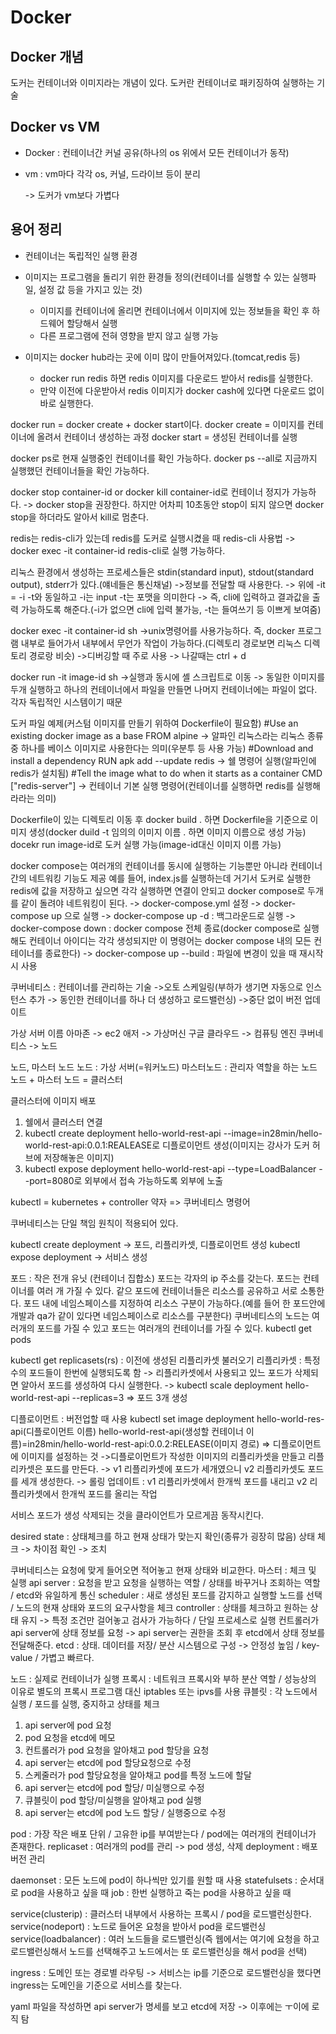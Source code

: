 # Docker

## Docker 개념
도커는 컨테이너와 이미지라는 개념이 있다.
도커란 컨테이너로 패키징하여 실행하는 기술

## Docker vs VM
- Docker : 컨테이너간 커널 공유(하나의 os 위에서 모든 컨테이너가 동작)
- vm : vm마다 각각 os, 커널, 드라이브 등이 분리

  -> 도커가 vm보다 가볍다

## 용어 정리
- 컨테이너는 독립적인 실행 환경
- 이미지는 프로그램을 돌리기 위한 환경들 정의(컨테이너를 실행할 수 있는 실행파일, 설정 값 등을 가지고 있는 것)
  - 이미지를 컨테이너에 올리면 컨테이너에서 이미지에 있는 정보들을 확인 후 하드웨어 할당해서 실행
  - 다른 프로그램에 전혀 영향을 받지 않고 실행 가능

- 이미지는 docker hub라는 곳에 이미 많이 만들어져있다.(tomcat,redis 등)
  - docker run redis 하면 redis 이미지를 다운로드 받아서 redis를 실행한다.
  - 만약 이전에 다운받아서 redis 이미지가 docker cash에 있다면 다운로드 없이 바로 실행한다.

docker run = docker create + docker start이다.
docker create = 이미지를 컨테이너에 올려서 컨테이너 생성하는 과정
docker start = 생성된 컨테이너를 실행

docker ps로 현재 실행중인 컨테이너를 확인 가능하다.
docker ps --all로 지금까지 실행했던 컨테이너들을 확인 가능하다.

docker stop container-id or docker kill container-id로 컨테이너 정지가 가능하다.
-> docker stop을 권장한다. 하지만 어차피 10초동안 stop이 되지 않으면 docker stop을 하더라도 알아서 kill로 멈춘다.

redis는 redis-cli가 있는데 redis를 도커로 실행시켰을 때 redis-cli 사용법
-> docker exec -it container-id redis-cli로 실행 가능하다.

리눅스 환경에서 생성하는 프로세스들은 stdin(standard input), stdout(standard output), stderr가 있다.(얘네들은 통신채널)
->정보를 전달할 때 사용한다.
-> 위에 -it = -i -t와 동일하고 -i는 input -t는 포맷을 의미한다 -> 즉, cli에 입력하고 결과값을 출력 가능하도록 해준다.(-i가 없으면 cli에 입력 불가능, -t는 들여쓰기 등 이쁘게 보여줌)

docker exec -it container-id sh
->unix명령어를 사용가능하다. 즉, docker 프로그램 내부로 들어가서 내부에서 무언가 작업이 가능하다.(디렉토리 경로보면 리눅스 디렉토리 경로랑 비슷)
->디버깅할 때 주로 사용
-> 나갈때는 ctrl + d

docker run -it image-id sh
->실행과 동시에 셸 스크립트로 이동
-> 동일한 이미지를 두개 실행하고 하나의 컨테이너에서 파일을 만들면 나머지 컨테이너에는 파일이 없다. 각자 독립적인 시스템이기 때문

도커 파일 예제(커스텀 이미지를 만들기 위하여  Dockerfile이 필요함)
#Use an existing docker image as a base
FROM alpine -> 알파인 리눅스라는 리눅스 종류 중 하나를 베이스 이미지로 사용한다는 의미(우분투 등 사용 가능)
#Download and install a dependency
RUN apk add --update redis -> 쉘 명령어 실행(알파인에 redis가 설치됨)
#Tell the image what to do when it starts as a container
CMD ["redis-server"] -> 컨테이너 기본 실행 명령어(컨테이너를 실행하면 redis를 실행해라라는 의미)

Dockerfile이 있는 디렉토리 이동 후
docker build . 하면 Dockerfile을 기준으로 이미지 생성(docker duild -t 임의의 이미지 이름 . 하면 이미지 이름으로 생성 가능)
docekr run image-id로 도커 실행 가능(image-id대신 이미지 이름 가능)

docker compose는 여러개의 컨테이너를 동시에 실행하는 기능뿐만 아니라 컨테이너간의 네트워킹 기능도 제공
예를 들어, index.js를 실행하는데 거기서 도커로 실행한 redis에 값을 저장하고 싶으면 각각 실행하면 연결이 안되고 docker compose로 두개를 같이 돌려야 네트워킹이 된다.
-> docker-compose.yml 설정
-> docker-compose up 으로 실행
-> docker-compose up -d : 백그라운드로 실행
-> docker-compose down : docker compose 전체 종료(docker compose로 실행해도 컨테이너 아이디는 각각 생성되지만 이 명령어는 docker compose 내의 모든 컨테이너를 종료한다)
-> docker-compose up --build : 파일에 변경이 있을 때 재시작 시 사용

쿠버네티스 : 컨테이너를 관리하는 기술
->오토 스케일링(부하가 생기면 자동으로 인스턴스 추가 -> 동인한 컨테이너를 하나 더 생성하고 로드밸런싱)
->중단 없이 버전 업데이트

가상 서버 이름
아마존 -> ec2
애저 -> 가상머신
구글 클라우드 -> 컴퓨팅 엔진
쿠버네티스 -> 노드

노드, 마스터 노드
노드 : 가상 서버(=워커노드)
마스터노드 : 관리자 역할을 하는 노드
노드 + 마스터 노드 = 클러스터

클러스터에 이미지 배포
1. 쉘에서 클러스터 연결
2. kubectl create deployment hello-world-rest-api --image=in28min/hello-world-rest-api:0.0.1:REALEASE로 디플로이먼트 생성(이미지는 강사가 도커 허브에 저장해놓은 이미지)
3. kubectl expose deployment hello-world-rest-api --type=LoadBalancer --port=8080로 외부에서 접속 가능하도록 외부에 노출

kubectl = kubernetes + controller 약자 => 쿠버네티스 명령어

쿠버네티스는 단일 책임 원칙이 적용되어 있다.

kubectl create deployment -> 포드, 리플리카셋, 디플로이먼트 생성
kubectl expose deployment -> 서비스 생성

포드 : 작은 전개 유닛 (컨테이너 집합소)
포드는 각자의 ip 주소를 갖는다.
포드는 컨테이너를 여러 개 가질 수 있다.
같으 포드에 컨테이너들은 리소스를 공유하고 서로 소통한다.
포드 내에 네임스페이스를 지정하여 리소스 구분이 가능하다.(예를 들어 한 포드안에 개발과 qa가 같이 있다면 네임스페이스로 리소스를 구분한다)
쿠버네티스의 노드는 여러개의 포드를 가질 수 있고 포드는 여러개의 컨테이너를 가질 수 있다.
kubectl get pods

kubectl get replicasets(rs) : 이전에 생성된 리플리카셋 불러오기
리플리카셋 : 특정 수의 포드들이 한번에 실행되도록 함
-> 리플리카셋에서 사용되고 있느 포드가 삭제되면 알아서 포드를 생성하여 다시 실행한다.
-> kubectl scale deployment hello-world-rest-api --replicas=3 => 포드 3개 생성

디플로이먼트 : 버전업할 때 사용
kubectl set image deployment hello-world-res-api(디플로이먼트 이름) hello-world-rest-api(생성할 컨테이너 이름)=in28min/hello-world-rest-api:0.0.2:RELEASE(이미지 경로) => 디플로이먼트에 이미지를 설정하는 것
->디플로이먼트가 작성한 이미지의 리플리카셋을 만들고 리플리카셋은 포드를 만든다.
-> v1 리플리카셋에 포드가 세개였으니 v2 리플리카셋도 포드를 세개 생성한다.
-> 롤링 업데이트 : v1 리플리카셋에서 한개씩 포드를 내리고 v2 리플리카셋에서 한개씩 포드를 올리는 작업

서비스
포드가 생성 삭제되는 것을 클라이언트가 모르게끔 동작시킨다.

desired state : 상태체크를 하고 현재 상태가 맞는지 확인(종류가 굉장히 많음)
상태 체크 -> 차이점 확인 -> 조치

쿠버네티스는 요청에 맞게 들어오면 적어놓고 현재 상태와 비교한다.
마스터 : 체크 및 실행
api server : 요청을 받고 요청을 실행하는 역할 / 상태를 바꾸거나 조회하는 역할 / etcd와 유일하게 통신
scheduler : 새로 생성된 포드를 감지하고 실행할 노드를 선택 / 노드의 현재 상태와 포드의 요구사항을 체크
controller : 상태를 체크하고 원하는 상태 유지 -> 특정 조건만 걸어놓고 검사가 가능하다 / 단일 프로세스로 실행
컨트롤러가 api server에 상태 정보를 요청 -> api server는 권한을 조회 후 etcd에서 상태 정보를 전달해준다.
etcd : 상태. 데이터를 저장/ 분산 시스템으로 구성 -> 안정성 높임 / key-value / 가볍고 빠르다.

노드 : 실제로 컨테이너가 실행
프록시 : 네트워크 프록시와 부하 분산 역할 / 성능상의 이유로 별도의 프록시 프로그램 대신 iptables 또는 ipvs를 사용
큐블릿 : 각 노드에서 실행 / 포드를 실행, 중지하고 상태를 체크

1. api server에 pod 요청
2. pod 요청을 etcd에 메모
3. 컨트롤러가 pod 요청을 알아채고 pod 할당을 요청
4. api server는 etcd에 pod 할당요청으로 수정
5. 스케줄러가 pod 할당요청을 알아채고 pod를 특정 노드에 할달
6. api server는 etcd에 pod 할당/ 미실행으로 수정
7. 큐블릿이 pod 할당/미실행을 알아채고 pod 실행
8. api server는 etcd에 pod 노드 할당 / 실행중으로 수정

pod : 가장 작은 배포 단위 / 고유한 ip를 부여받는다 / pod에는 여러개의 컨테이너가 존재한다.
replicaset : 여러개의 pod를 관리 -> pod 생성, 삭제
deployment : 배포 버전 관리

daemonset : 모든 노드에 pod이 하나씩만 있기를 원할 때 사용
statefulsets : 순서대로 pod을 사용하고 싶을 때
job : 한번 실행하고 죽는 pod을 사용하고 싶을 때

service(clusterip) : 클러스터 내부에서 사용하는 프록시 / pod을 로드밸런싱한다.
service(nodeport) : 노드로 들어온 요청을 받아서 pod을 로드밸런싱
service(loadbalancer) : 여러 노드들을 로드밸런싱(즉 웹에서는 여기에 요청을 하고 로드밸런싱해서 노드를 선택해주고 노드에서는 또 로드밸런싱을 해서 pod을 선택)

ingress : 도메인 또는 경로별 라우팅 -> 서비스는 ip를 기준으로 로드밸런싱을 했다면 ingress는 도메인을 기준으로 서비스를 찾는다.

yaml 파일을 작성하면 api server가 명세를 보고 etcd에 저장 -> 이후에는 ㅜ이에 로직 탐

